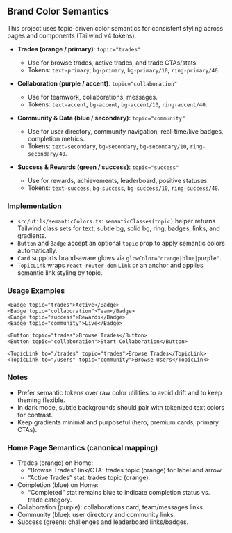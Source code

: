## Brand Color Semantics

This project uses topic-driven color semantics for consistent styling across pages and components (Tailwind v4 tokens).

- **Trades (orange / primary)**: `topic="trades"`
  - Use for browse trades, active trades, and trade CTAs/stats.
  - Tokens: `text-primary`, `bg-primary`, `bg-primary/10`, `ring-primary/40`.

- **Collaboration (purple / accent)**: `topic="collaboration"`
  - Use for teamwork, collaborations, messages.
  - Tokens: `text-accent`, `bg-accent`, `bg-accent/10`, `ring-accent/40`.

- **Community & Data (blue / secondary)**: `topic="community"`
  - Use for user directory, community navigation, real-time/live badges, completion metrics.
  - Tokens: `text-secondary`, `bg-secondary`, `bg-secondary/10`, `ring-secondary/40`.

- **Success & Rewards (green / success)**: `topic="success"`
  - Use for rewards, achievements, leaderboard, positive statuses.
  - Tokens: `text-success`, `bg-success`, `bg-success/10`, `ring-success/40`.

### Implementation

- `src/utils/semanticColors.ts`: `semanticClasses(topic)` helper returns Tailwind class sets for text, subtle bg, solid bg, ring, badges, links, and gradients.
- `Button` and `Badge` accept an optional `topic` prop to apply semantic colors automatically.
- `Card` supports brand-aware glows via `glowColor="orange|blue|purple"`.
- `TopicLink` wraps `react-router-dom` `Link` or an anchor and applies semantic link styling by topic.

### Usage Examples

```tsx
<Badge topic="trades">Active</Badge>
<Badge topic="collaboration">Team</Badge>
<Badge topic="success">Rewards</Badge>
<Badge topic="community">Live</Badge>

<Button topic="trades">Browse Trades</Button>
<Button topic="collaboration">Start Collaboration</Button>

<TopicLink to="/trades" topic="trades">Browse Trades</TopicLink>
<TopicLink to="/users" topic="community">Browse Users</TopicLink>
```

### Notes

- Prefer semantic tokens over raw color utilities to avoid drift and to keep theming flexible.
- In dark mode, subtle backgrounds should pair with tokenized text colors for contrast.
- Keep gradients minimal and purposeful (hero, premium cards, primary CTAs).

### Home Page Semantics (canonical mapping)

- Trades (orange) on Home:
  - “Browse Trades” link/CTA: trades topic (orange) for label and arrow.
  - “Active Trades” stat: trades topic (orange).
- Completion (blue) on Home:
  - “Completed” stat remains blue to indicate completion status vs. trade category.
- Collaboration (purple): collaborations card, team/messages links.
- Community (blue): user directory and community links.
- Success (green): challenges and leaderboard links/badges.


